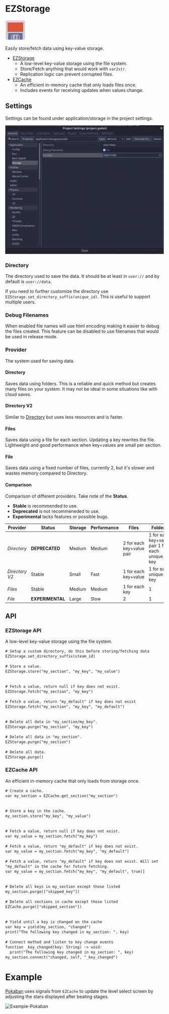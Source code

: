 # EZStorage

![EZStorage](icon.png)

Easily store/fetch data using key-value storage.

* [EZStorage](#EZStorage-API)
  * A low-level key-value storage using the file system.
  * Store/Fetch anything that would work with `var2str`.
  * Replication logic can prevent corrupted files.
* [EZCache](#EZCache-API)
  * An efficient in-memory cache that only loads files once.
  * Includes events for receiving updates when values change.

## Settings

Settings can be found under application/storage in the project settings.

![Settings](screenshots/settings.png)

### Directory

The directory used to save the data. It should be at least in `user://` and by default is `user://data`.

If you need to further customize the directory use `EZStorage.set_directory_suffix(unique_id)`. This is useful to support multiple users.

### Debug Filenames

When enabled file names will use html encoding making it easier to debug the files created.
This feature can be disabled to use filenames that would be used in release mode.

### Provider

The system used for saving data.

#### Directory

Saves data using folders. This is a reliable and quick method but creates many files on your system. It may not be ideal in some situations like with cloud saves.

#### Directory V2

Similar to [Directory](#Directory) but uses less resources and is faster.

#### Files

Saves data using a file for each section. Updating a key rewrites the file.
Lightweight and good performance when key+values are small per section.

#### File

Saves data using a fixed number of files, currently 2, but it's slower and wastes memory compared to Directory.

#### Comparison

Comparison of different providers. Take note of the **Status**.

* **Stable** is recommended to use.
* **Deprecated** is not recommeneded to use.
* **Experimental** lacks features or possible bugs.

| **Provider**   | **Status**       | **Storage** | **Performance** | **Files**                 | **Folders**                                     |
|----------------|------------------|-------------|-----------------|---------------------------|-------------------------------------------------|
| _Directory_    | **DEPRECATED**   | Medium      | Medium          | 2 for each key+value pair | 1 for each key+value pair 1 for each unique key |
| _Directory V2_ | Stable           | Small       | Fast            | 1 for each key+value      | 1 for each unique key                           |
| _Files_        | Stable           | Medium      | Medium          | 1 for each key            | 1                                               |
| _File_         | **EXPERIMENTAL** | Large       | Slow            | 2                         | 1                                               |

## API

### EZStorage API

A low-level key-value storage using the file system.

```gdscript
# Setup a custom directory, do this before storing/fetching data
EZStorage.set_directory_suffix(steam_id)

# Store a value.
EZStorage.store("my_section", "my_key", "my_value")


# Fetch a value, return null if key does not exist.
EZStorage.fetch("my_section", "my_key")

# Fetch a value, return "my_default" if key does not exist
EZStorage.fetch("my_section", "my_key", "my_default")


# Delete all data in "my_section/my_key".
EZStorage.purge("my_section", "my_key")

# Delete all data in "my_section".
EZStorage.purge("my_section")

# Delete all data.
EZStorage.purge()
```

### EZCache API

An efficient in-memory cache that only loads from storage once.

```gdscript
# Create a cache.
var my_section = EZCache.get_section("my_section")


# Store a key in the cache.
my_section.store("my_key", "my_value")


# Fetch a value, return null if key does not exist.
var my_value = my_section.fetch("my_key")

# Fetch a value, return "my_default" if key does not exist.
var my_value = my_section.fetch("my_key", "my_default")

# Fetch a value, return "my_default" if key does not exist. Will set "my_default" in the cache for future fetching.
var my_value = my_section.fetch("my_key", "my_default", true)]


# Delete all keys in my_section except those listed
my_section.purge(["skipped_key"])

# Delete all sections in cache except those listed
EZCache.purge(["skipped_section"])


# Yield until a key is changed on the cache
var key = yield(my_section, "changed")
print("The following key changed in my_section: ", key)

# Connect method and listen to key change events
function _key_changed(key: String) -> void:
  print("The following key changed in my_section: ", key)
my_section.connect("changed, self, "_key_changed")
```

# Example

[Pokaban](http://s.team/a/1937170?utm_source=github&utm_campaign=ezstorage) uses signals from `EZCache` to update the level select screen by adjusting the stars displayed after beating stages.

![Example-Pokaban](screenshots/example-pokaban.gif)
